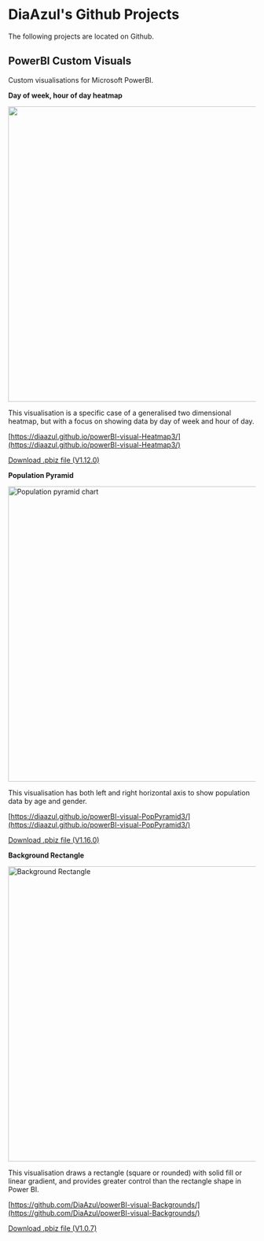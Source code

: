 # DiaAzul's Github Projects

The following projects are located on Github.

## PowerBI Custom Visuals
Custom visualisations for Microsoft PowerBI.

**Day of week, hour of day heatmap**

<img src="https://diaazul.github.io/powerBI-visual-Heatmap3/assets/heatmapExample1.png" width="600">

This visualisation is a specific case of a generalised two dimensional heatmap, but with a focus on showing data by day of week and hour of day.

[https://diaazul.github.io/powerBI-visual-Heatmap3/](https://diaazul.github.io/powerBI-visual-Heatmap3/)


[Download .pbiz file (V1.12.0)](https://diaazul.github.io/dist/HeatmapV1.12.0.pbiviz)

**Population Pyramid**

<img src="https://diaazul.github.io/powerBI-visual-PopPyramid3/assets/populationPyramid.png" width="600" title="Population pyramid chart">

This visualisation has both left and right horizontal axis to show population data by age and gender.

[https://diaazul.github.io/powerBI-visual-PopPyramid3/](https://diaazul.github.io/powerBI-visual-PopPyramid3/)

[Download .pbiz file (V1.16.0)](https://diaazul.github.io/dist/popPyramidV1.16.0.pbiviz)

**Background Rectangle**

<img src="https://diaazul.github.io/powerBI-visual-Backgrounds/assets/backgroundVisual.png" width="600" title="Background Rectangle">

This visualisation draws a rectangle (square or rounded) with solid fill or linear gradient, and provides greater control than the rectangle shape in Power BI.

[https://github.com/DiaAzul/powerBI-visual-Backgrounds/](https://github.com/DiaAzul/powerBI-visual-Backgrounds/)

[Download .pbiz file (V1.0.7)](https://diaazul.github.io/dist/backgroundV1.0.7.pbiviz)
